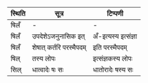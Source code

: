 | स्थिति | सूत्र | टिप्पणी |
| ----- | ------- | ------ |
| षिलँ | - | - |
| षिलँ | उपदेशेऽजनुनासिक इत् | अँ-इत्यस्य इत्संज्ञा |
| षिलँ | शेषात् कर्तरि परस्मैपदम् | इति परस्मैपदम् |
| षिल् | तस्य लोपः | इत्संज्ञकस्य लोपः |
| सिल् | धात्वादेः षः सः | धातोरादेः षस्य सः |
